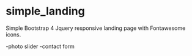 # simple_landing
Simple Bootstrap 4 Jquery responsive landing page with Fontawesome icons.

-photo slider
-contact form

